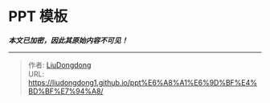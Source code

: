 # PPT 模板

***本文已加密，因此其原始内容不可见！***

---

> 作者: [LiuDongdong](https://liudongdong1.github.io/)  
> URL: https://liudongdong1.github.io/ppt%E6%A8%A1%E6%9D%BF%E4%BD%BF%E7%94%A8/  

